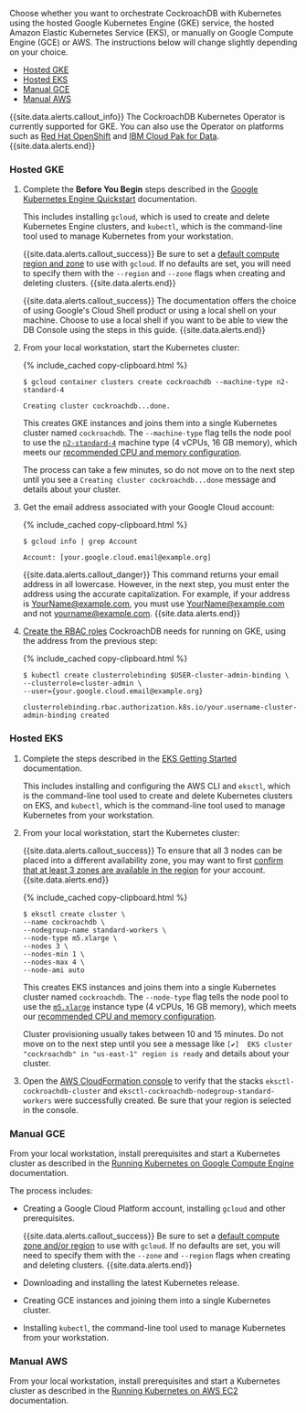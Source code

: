 Choose whether you want to orchestrate CockroachDB with Kubernetes using the hosted Google Kubernetes Engine (GKE) service, the hosted Amazon Elastic Kubernetes Service (EKS), or manually on Google Compute Engine (GCE) or AWS. The instructions below will change slightly depending on your choice.

- [Hosted GKE](#hosted-gke)
- [Hosted EKS](#hosted-eks)
- [Manual GCE](#manual-gce)
- [Manual AWS](#manual-aws)

{{site.data.alerts.callout_info}}
The CockroachDB Kubernetes Operator is currently supported for GKE. You can also use the Operator on platforms such as [Red Hat OpenShift](deploy-cockroachdb-with-kubernetes-openshift.html) and [IBM Cloud Pak for Data](https://www.ibm.com/products/cloud-pak-for-data).
{{site.data.alerts.end}}

### Hosted GKE

1. Complete the **Before You Begin** steps described in the [Google Kubernetes Engine Quickstart](https://cloud.google.com/kubernetes-engine/docs/quickstart) documentation.

    This includes installing `gcloud`, which is used to create and delete Kubernetes Engine clusters, and `kubectl`, which is the command-line tool used to manage Kubernetes from your workstation.

    {{site.data.alerts.callout_success}}
    Be sure to set a [default compute region and zone](https://cloud.google.com/kubernetes-engine/docs/quickstart#defaults) to use with `gcloud`. If no defaults are set, you will need to specify them with the `--region` and `--zone` flags when creating and deleting clusters.
    {{site.data.alerts.end}}

    {{site.data.alerts.callout_success}}
    The documentation offers the choice of using Google's Cloud Shell product or using a local shell on your machine. Choose to use a local shell if you want to be able to view the DB Console using the steps in this guide.
    {{site.data.alerts.end}}

2. From your local workstation, start the Kubernetes cluster:

    {% include_cached copy-clipboard.html %}
    ~~~ shell
    $ gcloud container clusters create cockroachdb --machine-type n2-standard-4
    ~~~

    ~~~
    Creating cluster cockroachdb...done.
    ~~~

    This creates GKE instances and joins them into a single Kubernetes cluster named `cockroachdb`. The `--machine-type` flag tells the node pool to use the [`n2-standard-4`](https://cloud.google.com/compute/docs/machine-types#standard_machine_types) machine type (4 vCPUs, 16 GB memory), which meets our [recommended CPU and memory configuration](recommended-production-settings.html#basic-hardware-recommendations).

    The process can take a few minutes, so do not move on to the next step until you see a `Creating cluster cockroachdb...done` message and details about your cluster.

3. Get the email address associated with your Google Cloud account:

    {% include_cached copy-clipboard.html %}
    ~~~ shell
    $ gcloud info | grep Account
    ~~~

    ~~~
    Account: [your.google.cloud.email@example.org]
    ~~~

    {{site.data.alerts.callout_danger}}
    This command returns your email address in all lowercase. However, in the next step, you must enter the address using the accurate capitalization. For example, if your address is YourName@example.com, you must use YourName@example.com and not yourname@example.com.
    {{site.data.alerts.end}}

4. [Create the RBAC roles](https://cloud.google.com/kubernetes-engine/docs/how-to/role-based-access-control#prerequisites_for_using_role-based_access_control) CockroachDB needs for running on GKE, using the address from the previous step:

    {% include_cached copy-clipboard.html %}
    ~~~ shell
    $ kubectl create clusterrolebinding $USER-cluster-admin-binding \
    --clusterrole=cluster-admin \
    --user={your.google.cloud.email@example.org}
    ~~~

    ~~~
    clusterrolebinding.rbac.authorization.k8s.io/your.username-cluster-admin-binding created
    ~~~

### Hosted EKS

1. Complete the steps described in the [EKS Getting Started](https://docs.aws.amazon.com/eks/latest/userguide/getting-started-eksctl.html) documentation.

    This includes installing and configuring the AWS CLI and `eksctl`, which is the command-line tool used to create and delete Kubernetes clusters on EKS, and `kubectl`, which is the command-line tool used to manage Kubernetes from your workstation.

2. From your local workstation, start the Kubernetes cluster:

    {{site.data.alerts.callout_success}}
    To ensure that all 3 nodes can be placed into a different availability zone, you may want to first [confirm that at least 3 zones are available in the region](https://docs.aws.amazon.com/AWSEC2/latest/UserGuide/using-regions-availability-zones.html#availability-zones-describe) for your account.
    {{site.data.alerts.end}}
    
    {% include_cached copy-clipboard.html %}
    ~~~ shell
    $ eksctl create cluster \
    --name cockroachdb \
    --nodegroup-name standard-workers \
    --node-type m5.xlarge \
    --nodes 3 \
    --nodes-min 1 \
    --nodes-max 4 \
    --node-ami auto
    ~~~

    This creates EKS instances and joins them into a single Kubernetes cluster named `cockroachdb`. The `--node-type` flag tells the node pool to use the [`m5.xlarge`](https://aws.amazon.com/ec2/instance-types/) instance type (4 vCPUs, 16 GB memory), which meets our [recommended CPU and memory configuration](recommended-production-settings.html#basic-hardware-recommendations).

    Cluster provisioning usually takes between 10 and 15 minutes. Do not move on to the next step until you see a message like `[✔]  EKS cluster "cockroachdb" in "us-east-1" region is ready` and details about your cluster.

3. Open the [AWS CloudFormation console](https://console.aws.amazon.com/cloudformation/home) to verify that the stacks `eksctl-cockroachdb-cluster` and `eksctl-cockroachdb-nodegroup-standard-workers` were successfully created. Be sure that your region is selected in the console.

### Manual GCE

From your local workstation, install prerequisites and start a Kubernetes cluster as described in the [Running Kubernetes on Google Compute Engine](https://kubernetes.io/docs/setup/turnkey/gce/) documentation.

The process includes:

- Creating a Google Cloud Platform account, installing `gcloud` and other prerequisites.

    {{site.data.alerts.callout_success}}
    Be sure to set a [default compute zone and/or region](https://cloud.google.com/kubernetes-engine/docs/quickstart#defaults) to use with `gcloud`. If no defaults are set, you will need to specify them with the `--zone` and `--region` flags when creating and deleting clusters.
    {{site.data.alerts.end}}

- Downloading and installing the latest Kubernetes release.

- Creating GCE instances and joining them into a single Kubernetes cluster.

- Installing `kubectl`, the command-line tool used to manage Kubernetes from your workstation.

### Manual AWS

From your local workstation, install prerequisites and start a Kubernetes cluster as described in the [Running Kubernetes on AWS EC2](https://kubernetes.io/docs/setup/turnkey/aws/) documentation.
